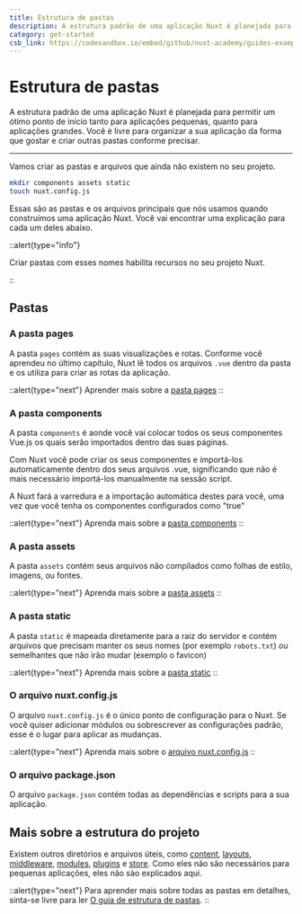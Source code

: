 ```yaml
---
title: Estrutura de pastas
description: A estrutura padrão de uma aplicação Nuxt é planejada para permitir um ótimo ponto de início tanto para aplicações pequenas, quanto para aplicações grandes. Você é livre para organizar a sua aplicação da forma que gostar e criar outras pastas conforme precisar.
category: get-started
csb_link: https://codesandbox.io/embed/github/nuxt-academy/guides-examples/tree/master/01_get_started/03_directory_structure?fontsize=14&hidenavigation=1&theme=dark
---
```


# Estrutura de pastas

A estrutura padrão de uma aplicação Nuxt é planejada para permitir um ótimo ponto de início tanto para aplicações pequenas, quanto para aplicações grandes.
Você é livre para organizar a sua aplicação da forma que gostar e criar outras pastas conforme precisar.

---

Vamos criar as pastas e arquivos que ainda não existem no seu projeto.

```bash
mkdir components assets static
touch nuxt.config.js
```

Essas são as pastas e os arquivos principais que nós usamos quando construímos uma aplicação Nuxt. Você vai encontrar uma explicação para cada um deles abaixo.

::alert{type="info"}

Criar pastas com esses nomes habilita recursos no seu projeto Nuxt.

::

## Pastas

### A pasta pages

A pasta `pages` contém as suas visualizações e rotas.
Conforme você aprendeu no último capítulo, Nuxt lê todos os arquivos `.vue` dentro da pasta e os utiliza para criar as rotas da aplicação.

::alert{type="next"}
Aprender mais sobre a [pasta pages](/docs/directory-structure/pages)
::

### A pasta components

A pasta `components` é aonde você vai colocar todos os seus componentes Vue.js os quais serão importados dentro das suas páginas.

Com Nuxt você pode criar os seus componentes e importá-los automaticamente
dentro dos seus arquivos .vue, significando que não é mais necessário importá-los manualmente na sessão script.

A Nuxt fará a varredura e a importação automática destes para você, uma vez que você tenha os componentes configurados como "true"

::alert{type="next"}
Aprenda mais sobre a [pasta components](/docs/directory-structure/components)
::

### A pasta assets

A pasta `assets` contém seus arquivos não compilados como folhas de estilo, imagens, ou fontes.

::alert{type="next"}
Aprenda mais sobre a [pasta assets](/docs/directory-structure/assets)
::

### A pasta static

A pasta `static` é mapeada diretamente para a raiz do servidor e contém arquivos que precisam manter os seus nomes (por exemplo `robots.txt`) _ou_ semelhantes que não irão mudar (exemplo o favicon)

::alert{type="next"}
Aprenda mais sobre a [pasta static](/docs/directory-structure/static)
::

### O arquivo nuxt.config.js

O arquivo `nuxt.config.js` é o único ponto de configuração para o Nuxt. Se você quiser adicionar módulos ou sobrescrever as configurações padrão, esse é o lugar para aplicar as mudanças.

::alert{type="next"}
Aprenda mais sobre o [arquivo nuxt.config.js](/docs/directory-structure/nuxt-config)
::

### O arquivo package.json

O arquivo `package.json` contém todas as dependências e scripts para a sua aplicação.

## Mais sobre a estrutura do projeto

Existem outros diretórios e arquivos úteis, como [content](/docs/directory-structure/content), [layouts](/docs/directory-structure/layouts), [middleware](/docs/directory-structure/middleware), [modules](/docs/directory-structure/modules), [plugins](/docs/directory-structure/plugins) e [store](/docs/directory-structure/store). Como eles não são necessários para pequenas aplicações, eles não sào explicados aqui.

::alert{type="next"}
Para aprender mais sobre todas as pastas em detalhes, sinta-se livre para ler [O guia de estrutura de pastas](/docs/directory-structure/nuxt).
::

